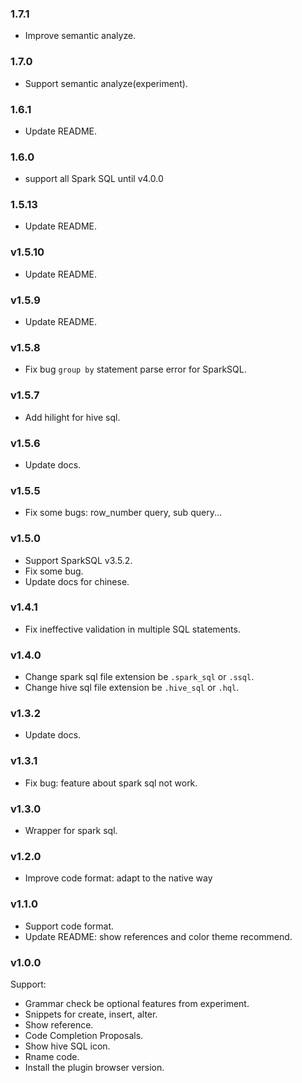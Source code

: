 ### 1.7.1

- Improve semantic analyze.

### 1.7.0

- Support semantic analyze(experiment).

### 1.6.1

- Update README.

### 1.6.0

- support all Spark SQL until v4.0.0

### 1.5.13

- Update README.

### v1.5.10

- Update README.

### v1.5.9

- Update README.

### v1.5.8

- Fix bug `group by` statement parse error for SparkSQL.

### v1.5.7

- Add hilight for hive sql.

### v1.5.6

- Update docs.

### v1.5.5

- Fix some bugs: row_number query, sub query...

### v1.5.0

- Support SparkSQL v3.5.2.
- Fix some bug.
- Update docs for chinese.

### v1.4.1

- Fix ineffective validation in multiple SQL statements.
  
### v1.4.0

- Change spark sql file extension be `.spark_sql` or `.ssql`.
- Change hive sql file extension be `.hive_sql` or `.hql`.
  
### v1.3.2

- Update docs.
  
### v1.3.1

- Fix bug: feature about spark sql not work.
  
### v1.3.0

- Wrapper for spark sql.
  
### v1.2.0

- Improve code format: adapt to the native way
  
### v1.1.0

- Support code format.
- Update README: show references and color theme recommend.
  
### v1.0.0

Support:

- Grammar check be optional features from experiment.
- Snippets for create, insert, alter.
- Show reference.
- Code Completion Proposals.
- Show hive SQL icon.
- Rname code.
- Install the plugin browser version.